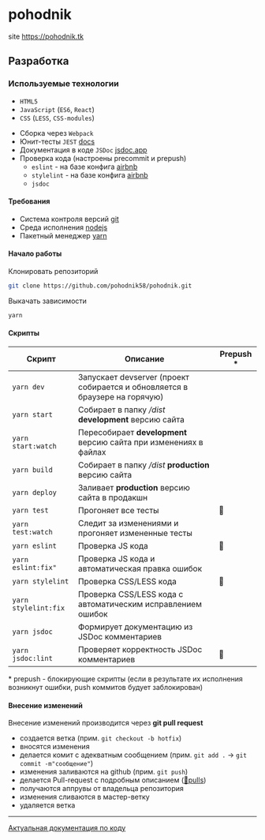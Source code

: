 # pohodnik

site <https://pohodnik.tk>

## Разработка
### Используемые технологии
* `HTML5`
* `JavaScript` (`ES6`, `React`)
* `CSS` (`LESS`, `CSS-modules`)

- Сборка через `Webpack`
- Юнит-тесты `JEST` [docs](https://jestjs.io/docs/en/using-matchers)
- Документация в коде `JSDoc` [jsdoc.app](https://jsdoc.app/)
- Проверка кода (настроены precommit и prepush)
    - `eslint` - на базе конфига [airbnb](https://github.com/airbnb/javascript)
    - `stylelint` - на базе конфига [airbnb](https://github.com/airbnb/css)
    - `jsdoc`
 
 
 #### Требования
 * Система контроля версий [git](https://git-scm.com/)
 * Среда исполнения [nodejs](https://nodejs.org/ru/)
 * Пакетный менеджер [yarn](https://yarnpkg.com/lang/ru/)
 
 #### Начало работы
 Клонировать репозиторий
 ```bash
git clone https://github.com/pohodnik58/pohodnik.git
 ```

Выкачать зависимости
 ```bash
yarn
 ```
 #### Скрипты
 Скрипт | Описание | Prepush *
 ------------ | ------------- | -------------
`yarn dev` | Запускает devserver (проект собирается и обновляется в браузере на горячую) | 
`yarn start` | Собирает в папку _/dist_ **development** версию сайта | 
`yarn start:watch` | Пересобирает **development** версию сайта при изменениях в файлах | 
`yarn build` | Собирает в папку _/dist_ **production** версию сайта | 
`yarn deploy` | Заливает **production** версию сайта в продакшн | 
`yarn test` | Прогоняет все тесты | :stop_sign:
`yarn test:watch` | Следит за изменениями и прогоняет измененные тесты | 
`yarn eslint` | Проверка JS кода | :stop_sign:
`yarn eslint:fix"` | Проверка JS кода и автоматическая правка ошибок | 
`yarn stylelint` | Проверка CSS/LESS кода | :stop_sign:
`yarn stylelint:fix` |  Проверка CSS/LESS кода с автоматическим исправлением ошибок | 
`yarn jsdoc` | Формирует документацию из JSDoc комментариев | 
`yarn jsdoc:lint` | Проверяет корректность JSDoc комментариев | :stop_sign:


 \* prepush - блокирующие скрипты (если в результате их исполнения возникнут ошибки, push коммитов будует заблокирован)
 
 
 #### Внесение изменений
 Внесение изменений производится через **git pull request**
 * создается ветка (прим. `git checkout -b hotfix`)
 * вносятся изменения
 * делается комит с адекватным сообщением (прим. `git add .` → `git commit -m"сообщение"`)
 * изменения заливаются на github (прим. `git push`)
 * делается Pull-request с подробным описанием ([:link:pulls](https://github.com/pohodnik58/pohodnik/pulls))
 * получаются аппрувы от владельца репозитория
 * изменения сливаются в мастер-ветку
 * удаляется ветка
 
 
 
---
[Актуальная документация по коду](docs/docs.md)
